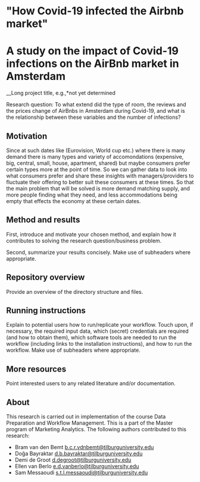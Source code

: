 # "How Covid-19 infected the Airbnb market"
# A study on the impact of Covid-19 infections on the AirBnb market in Amsterdam

__Long project title, e.g.,*not yet determined

Research question: To what extend did the type of room, the reviews and the prices change of AirBnbs in Amsterdam during Covid-19, and what is the relationship between these variables and the number of infections?

## Motivation

Since at such dates like (Eurovision, World cup etc.) where there is many demand there is many types and variety of accomondations (expensive, big, central, small, house, apartment, shared) but maybe consumers prefer certain types more at the point of time. So we can gather data to look into what consumers prefer and share these insights with managers/providers to fluctuate their offering to better suit these consumers at these times. So that the main problem that will be solved is more demand matching supply, and more people finding what they need, and less accommodations being empty that effects the economy at these certain dates.


## Method and results

First, introduce and motivate your chosen method, and explain how it contributes to solving the research question/business problem.

Second, summarize your results concisely. Make use of subheaders where appropriate.

## Repository overview

Provide an overview of the directory structure and files.

## Running instructions

Explain to potential users how to run/replicate your workflow. Touch upon, if necessary, the required input data, which (secret) credentials are required (and how to obtain them), which software tools are needed to run the workflow (including links to the installation instructions), and how to run the workflow. Make use of subheaders where appropriate.

## More resources

Point interested users to any related literature and/or documentation.

## About

This research is carried out in implementation of the course Data Preparation and Workflow Management. This is a part of the Master program of Marketing Analytics. The following authors contributed to this research:

- Bram van den Bemt b.c.r.vdnbemt@tilburguniversity.edu
- Doğa Bayraktar d.b.bayraktar@tilburguniversity.edu
- Demi de Groot d.degroot@tilburguniversity.edu
- Ellen van Berlo e.d.vanberlo@tilburguniversity.edu
- Sam Messaoudi s.t.l.messaoudi@tilburguniversity.edu
